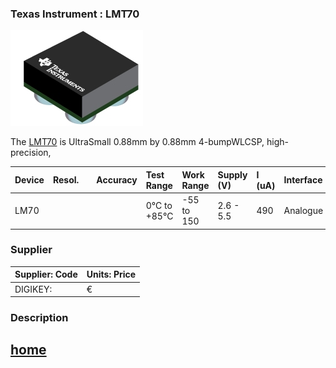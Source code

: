 ### Texas Instrument : **LMT70**

[item-image]: LMT70.jpg
[item-link]: https://www.ti.com/product/LMT70
[item-datasheet]: LMT70.pdf


![](/temperature_sensor/LMT70/LMT70.jpg)

The [LMT70][item-link] is  UltraSmall 0.88mm by 0.88mm 4-bumpWLCSP, high-precision,

| Device  	| Resol.	|  			| Accuracy	| Test Range	| Work Range	| Supply (V)| I (uA)| Interface |
| :-		| :-  		| :-  		| :-    	| :- 			| :-			| :-		| :-	| :-		|
| LM70		|   	| | 		| 0°C to +85°C  | -55 to 150	| 2.6 - 5.5	| 490	| Analogue		|

### Supplier

| Supplier: Code				|  Units: Price 				| 
|-------------------------------|-------------------------------| 
| DIGIKEY: 		 				| 	€ 						|


### Description



## [home](../../)
